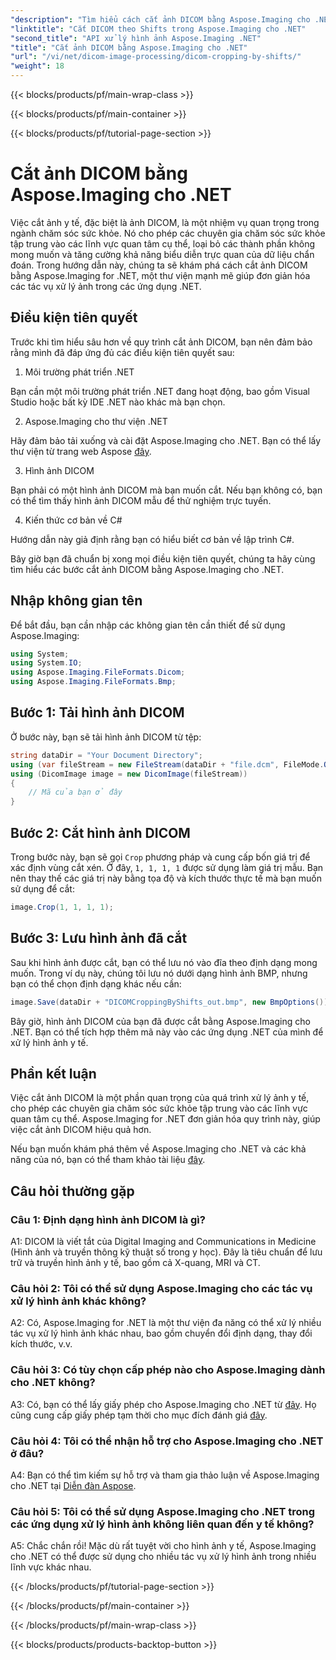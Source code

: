 ```yaml
---
"description": "Tìm hiểu cách cắt ảnh DICOM bằng Aspose.Imaging cho .NET. Nâng cao khả năng xử lý ảnh y tế với hướng dẫn từng bước này."
"linktitle": "Cắt DICOM theo Shifts trong Aspose.Imaging cho .NET"
"second_title": "API xử lý hình ảnh Aspose.Imaging .NET"
"title": "Cắt ảnh DICOM bằng Aspose.Imaging cho .NET"
"url": "/vi/net/dicom-image-processing/dicom-cropping-by-shifts/"
"weight": 18
---
```


{{< blocks/products/pf/main-wrap-class >}}

{{< blocks/products/pf/main-container >}}

{{< blocks/products/pf/tutorial-page-section >}}

# Cắt ảnh DICOM bằng Aspose.Imaging cho .NET

Việc cắt ảnh y tế, đặc biệt là ảnh DICOM, là một nhiệm vụ quan trọng trong ngành chăm sóc sức khỏe. Nó cho phép các chuyên gia chăm sóc sức khỏe tập trung vào các lĩnh vực quan tâm cụ thể, loại bỏ các thành phần không mong muốn và tăng cường khả năng biểu diễn trực quan của dữ liệu chẩn đoán. Trong hướng dẫn này, chúng ta sẽ khám phá cách cắt ảnh DICOM bằng Aspose.Imaging for .NET, một thư viện mạnh mẽ giúp đơn giản hóa các tác vụ xử lý ảnh trong các ứng dụng .NET.

## Điều kiện tiên quyết

Trước khi tìm hiểu sâu hơn về quy trình cắt ảnh DICOM, bạn nên đảm bảo rằng mình đã đáp ứng đủ các điều kiện tiên quyết sau:

1. Môi trường phát triển .NET

Bạn cần một môi trường phát triển .NET đang hoạt động, bao gồm Visual Studio hoặc bất kỳ IDE .NET nào khác mà bạn chọn.

2. Aspose.Imaging cho thư viện .NET

Hãy đảm bảo tải xuống và cài đặt Aspose.Imaging cho .NET. Bạn có thể lấy thư viện từ trang web Aspose [đây](https://releases.aspose.com/imaging/net/).

3. Hình ảnh DICOM

Bạn phải có một hình ảnh DICOM mà bạn muốn cắt. Nếu bạn không có, bạn có thể tìm thấy hình ảnh DICOM mẫu để thử nghiệm trực tuyến.

4. Kiến thức cơ bản về C#

Hướng dẫn này giả định rằng bạn có hiểu biết cơ bản về lập trình C#.

Bây giờ bạn đã chuẩn bị xong mọi điều kiện tiên quyết, chúng ta hãy cùng tìm hiểu các bước cắt ảnh DICOM bằng Aspose.Imaging cho .NET.

## Nhập không gian tên

Để bắt đầu, bạn cần nhập các không gian tên cần thiết để sử dụng Aspose.Imaging:

```csharp
using System;
using System.IO;
using Aspose.Imaging.FileFormats.Dicom;
using Aspose.Imaging.FileFormats.Bmp;
```

## Bước 1: Tải hình ảnh DICOM

Ở bước này, bạn sẽ tải hình ảnh DICOM từ tệp:

```csharp
string dataDir = "Your Document Directory";
using (var fileStream = new FileStream(dataDir + "file.dcm", FileMode.Open, FileAccess.Read))
using (DicomImage image = new DicomImage(fileStream))
{
    // Mã của bạn ở đây
}
```

## Bước 2: Cắt hình ảnh DICOM

Trong bước này, bạn sẽ gọi `Crop` phương pháp và cung cấp bốn giá trị để xác định vùng cắt xén. Ở đây, `1, 1, 1, 1` được sử dụng làm giá trị mẫu. Bạn nên thay thế các giá trị này bằng tọa độ và kích thước thực tế mà bạn muốn sử dụng để cắt:

```csharp
image.Crop(1, 1, 1, 1);
```

## Bước 3: Lưu hình ảnh đã cắt

Sau khi hình ảnh được cắt, bạn có thể lưu nó vào đĩa theo định dạng mong muốn. Trong ví dụ này, chúng tôi lưu nó dưới dạng hình ảnh BMP, nhưng bạn có thể chọn định dạng khác nếu cần:

```csharp
image.Save(dataDir + "DICOMCroppingByShifts_out.bmp", new BmpOptions());
```

Bây giờ, hình ảnh DICOM của bạn đã được cắt bằng Aspose.Imaging cho .NET. Bạn có thể tích hợp thêm mã này vào các ứng dụng .NET của mình để xử lý hình ảnh y tế.

## Phần kết luận

Việc cắt ảnh DICOM là một phần quan trọng của quá trình xử lý ảnh y tế, cho phép các chuyên gia chăm sóc sức khỏe tập trung vào các lĩnh vực quan tâm cụ thể. Aspose.Imaging for .NET đơn giản hóa quy trình này, giúp việc cắt ảnh DICOM hiệu quả hơn.

Nếu bạn muốn khám phá thêm về Aspose.Imaging cho .NET và các khả năng của nó, bạn có thể tham khảo tài liệu [đây](https://reference.aspose.com/imaging/net/). 

## Câu hỏi thường gặp

### Câu 1: Định dạng hình ảnh DICOM là gì?

A1: DICOM là viết tắt của Digital Imaging and Communications in Medicine (Hình ảnh và truyền thông kỹ thuật số trong y học). Đây là tiêu chuẩn để lưu trữ và truyền hình ảnh y tế, bao gồm cả X-quang, MRI và CT.

### Câu hỏi 2: Tôi có thể sử dụng Aspose.Imaging cho các tác vụ xử lý hình ảnh khác không?

A2: Có, Aspose.Imaging for .NET là một thư viện đa năng có thể xử lý nhiều tác vụ xử lý hình ảnh khác nhau, bao gồm chuyển đổi định dạng, thay đổi kích thước, v.v.

### Câu hỏi 3: Có tùy chọn cấp phép nào cho Aspose.Imaging dành cho .NET không?

A3: Có, bạn có thể lấy giấy phép cho Aspose.Imaging cho .NET từ [đây](https://purchase.aspose.com/buy). Họ cũng cung cấp giấy phép tạm thời cho mục đích đánh giá [đây](https://purchase.aspose.com/temporary-license/).

### Câu hỏi 4: Tôi có thể nhận hỗ trợ cho Aspose.Imaging cho .NET ở đâu?

A4: Bạn có thể tìm kiếm sự hỗ trợ và tham gia thảo luận về Aspose.Imaging cho .NET tại [Diễn đàn Aspose](https://forum.aspose.com/).

### Câu hỏi 5: Tôi có thể sử dụng Aspose.Imaging cho .NET trong các ứng dụng xử lý hình ảnh không liên quan đến y tế không?

A5: Chắc chắn rồi! Mặc dù rất tuyệt vời cho hình ảnh y tế, Aspose.Imaging cho .NET có thể được sử dụng cho nhiều tác vụ xử lý hình ảnh trong nhiều lĩnh vực khác nhau.

{{< /blocks/products/pf/tutorial-page-section >}}

{{< /blocks/products/pf/main-container >}}

{{< /blocks/products/pf/main-wrap-class >}}

{{< blocks/products/products-backtop-button >}}